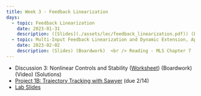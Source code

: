 ```yaml
---
title: Week 3 - Feedback Linearization
days:
  - topic: Feedback Linearization
    date: 2023-01-31
    description: ([Slides](./assets/lec/feedback_linearization.pdf)) (Boardwork)  <br /> Reading - Sastry 1999, Chapter 8
  - topic: Multi-Input Feedback Linearization and Dynamic Extension, Application to Planar Quadrotors
    date: 2023-02-02
    description: (Slides) (Boardwork)  <br /> Reading - MLS Chapter 7
---
```


- Discussion 3: Nonlinear Controls and Stability ([Worksheet](./assets/disc/Discussion_3_Feedback_Linearization.pdf)) (Boardwork) (Video) (Solutions)
- [Project 1B: Trajectory Tracking with Sawyer](./assets/proj/proj1b.pdf) (due 2/14)
- [Lab Slides](https://docs.google.com/presentation/d/1qFgv4YDxfHiKDjqE8yussqhWTYUe6_LN5_CBx9cIsHg/edit?usp=sharing)

<a id="Week4"></a>
